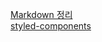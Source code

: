 [Markdown 정리](./markupLang/Markdown.md)<br/>
[styled-components](https://github.com/kongom2/kongom2/blob/main/tech/css/styled-components.md)<br/>
